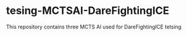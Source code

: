 # tesing-MCTSAI-DareFightingICE
This repository contains three MCTS AI used for DareFightingICE tetsing
